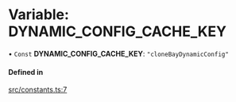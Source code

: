 # Variable: DYNAMIC\_CONFIG\_CACHE\_KEY

• `Const` **DYNAMIC\_CONFIG\_CACHE\_KEY**: ``"cloneBayDynamicConfig"``

#### Defined in

[src/constants.ts:7](https://github.com/joonashak/nestjs-clone-bay/blob/fb218b0/lib/src/constants.ts#L7)
